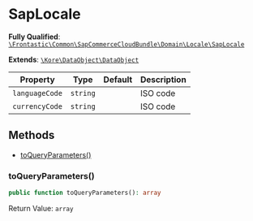 #  SapLocale

**Fully Qualified**: [`\Frontastic\Common\SapCommerceCloudBundle\Domain\Locale\SapLocale`](../../../../../src/php/SapCommerceCloudBundle/Domain/Locale/SapLocale.php)

**Extends**: [`\Kore\DataObject\DataObject`](https://github.com/kore/DataObject)

Property|Type|Default|Description
--------|----|-------|-----------
`languageCode`|`string`||ISO code
`currencyCode`|`string`||ISO code

## Methods

* [toQueryParameters()](#toqueryparameters)

### toQueryParameters()

```php
public function toQueryParameters(): array
```

Return Value: `array`

